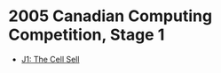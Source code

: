 # 2005 Canadian Computing Competition, Stage 1

* [J1: The Cell Sell][]

[J1: The Cell Sell]: http://wcipeg.com/problems/desc/ccc05j1
